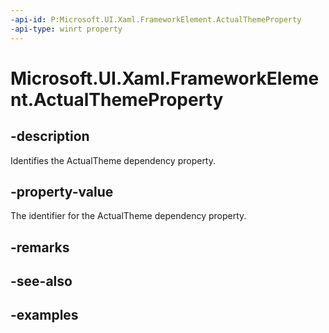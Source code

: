 ```yaml
---
-api-id: P:Microsoft.UI.Xaml.FrameworkElement.ActualThemeProperty
-api-type: winrt property
---
```


<!-- Property syntax.
public DependencyProperty ActualThemeProperty { get; }
-->

# Microsoft.UI.Xaml.FrameworkElement.ActualThemeProperty

## -description

Identifies the ActualTheme dependency property.

## -property-value

The identifier for the ActualTheme dependency property.

## -remarks

## -see-also

## -examples

